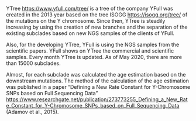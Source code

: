 YTree https://www.yfull.com/tree/  is a tree of the company YFull was created in the 2013 year based on the tree ISOGG https://isogg.org/tree/ of the mutations on the Y chromosome. Since then, YTree is steadily increasing by using the creation of new branches and the separation of the existing subclades based on new NGS samples of the clients of YFull.

Also, for the developing YTree, YFull is using the NGS samples from the scientific papers. YFull shows on YTree the commercial and scientific samples. Every month YTree is updated. As of May 2020, there are more than 15000 subclades.

Almost, for each subclade was calculated the age estimation based on the downstream mutations. The method of the calculation of the age estimation was published in a paper “Defining a New Rate Constant for Y-Chromosome SNPs based on Full Sequencing Data”   https://www.researchgate.net/publication/273773255_Defining_a_New_Rate_Constant_for_Y-Chromosome_SNPs_based_on_Full_Sequencing_Data (Adamov et al., 2015).
